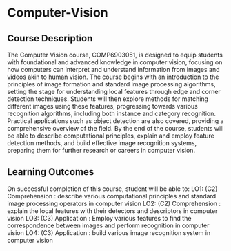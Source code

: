 # Computer-Vision

## Course Description
The Computer Vision course, COMP6903051, is designed to equip students with foundational and advanced knowledge in computer vision, focusing on how computers can interpret and understand information from images and videos akin to human vision. The course begins with an introduction to the principles of image formation and standard image processing algorithms, setting the stage for understanding local features through edge and corner detection techniques. Students will then explore methods for matching different images using these features, progressing towards various recognition algorithms, including both instance and category recognition. Practical applications such as object detection are also covered, providing a comprehensive overview of the field. By the end of the course, students will be able to describe computational principles, explain and employ feature detection methods, and build effective image recognition systems, preparing them for further research or careers in computer vision.

## Learning Outcomes
On successful completion of this course, student will be able to:
LO1: (C2) Comprehension : describe various computational principles and standard image processing operators in computer vision
LO2: (C2) Comprehension : explain the local features with their detectors and descriptors in computer vision
LO3: (C3) Application : Employ various features to find the correspondence between images and perform recognition in computer vision
LO4: (C3) Application : build various image recognition system in computer vision
